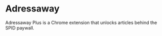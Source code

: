 Adressaway
==========

Adressaway Plus is a Chrome extension that unlocks articles behind the SPID paywall.
